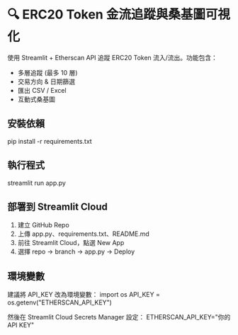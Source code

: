 # 🔍 ERC20 Token 金流追蹤與桑基圖可視化

使用 Streamlit + Etherscan API 追蹤 ERC20 Token 流入/流出。功能包含：
- 多層追蹤 (最多 10 層)
- 交易方向 & 日期篩選
- 匯出 CSV / Excel
- 互動式桑基圖

## 安裝依賴
pip install -r requirements.txt

## 執行程式
streamlit run app.py

## 部署到 Streamlit Cloud
1. 建立 GitHub Repo
2. 上傳 app.py、requirements.txt、README.md
3. 前往 Streamlit Cloud，點選 New App
4. 選擇 repo → branch → app.py → Deploy

## 環境變數
建議將 API_KEY 改為環境變數：
import os
API_KEY = os.getenv("ETHERSCAN_API_KEY")

然後在 Streamlit Cloud Secrets Manager 設定：
ETHERSCAN_API_KEY="你的 API KEY"
